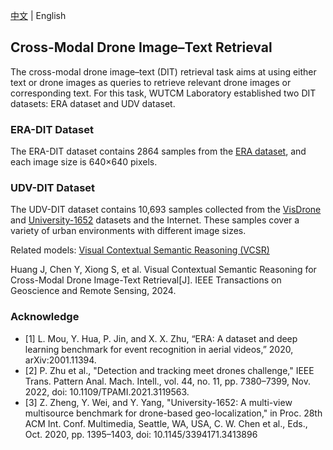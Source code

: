 [中文](https://github.com/WUTCM-Lab/DIT-Datasets/blob/main/README.md) | English

## Cross-Modal Drone Image–Text Retrieval
The cross-modal drone image–text (DIT) retrieval task aims at using either text or drone images as queries to retrieve relevant drone images or corresponding text. For this task, WUTCM Laboratory established two DIT datasets: ERA dataset and UDV dataset.

### ERA-DIT Dataset 
The ERA-DIT dataset contains 2864 samples from the [ERA dataset](https://lcmou.github.io/ERA_Dataset/), and each image size is 640×640 pixels.

### UDV-DIT Dataset
The UDV-DIT dataset contains 10,693 samples collected from the [VisDrone](https://github.com/VisDrone/VisDrone-Dataset) and [University-1652](https://github.com/layumi/University1652-Baseline) datasets and the Internet. These samples cover a variety of urban environments with different image sizes.

Related models: [Visual Contextual Semantic Reasoning (VCSR)](https://ieeexplore.ieee.org/abstract/document/10634572)

Huang J, Chen Y, Xiong S, et al. Visual Contextual Semantic Reasoning for Cross-Modal Drone Image-Text Retrieval[J]. IEEE Transactions on Geoscience and Remote Sensing, 2024.

### Acknowledge
<ul>
<li> [1] L. Mou, Y. Hua, P. Jin, and X. X. Zhu, “ERA: A dataset and deep learning benchmark for event recognition in aerial videos,” 2020, arXiv:2001.11394.</li>
<li> [2] P. Zhu et al., "Detection and tracking meet drones challenge," IEEE Trans. Pattern Anal.  Mach. Intell., vol. 44, no. 11, pp. 7380–7399, Nov. 2022, doi: 10.1109/TPAMI.2021.3119563.</li>
<li> [3] Z. Zheng, Y. Wei, and Y. Yang, "University-1652: A multi-view multisource benchmark for drone-based geo-localization," in Proc. 28th ACM Int. Conf. Multimedia, Seattle, WA, USA, C. W. Chen et al., Eds., Oct. 2020, pp. 1395–1403, doi: 10.1145/3394171.3413896</li>
</ul>

